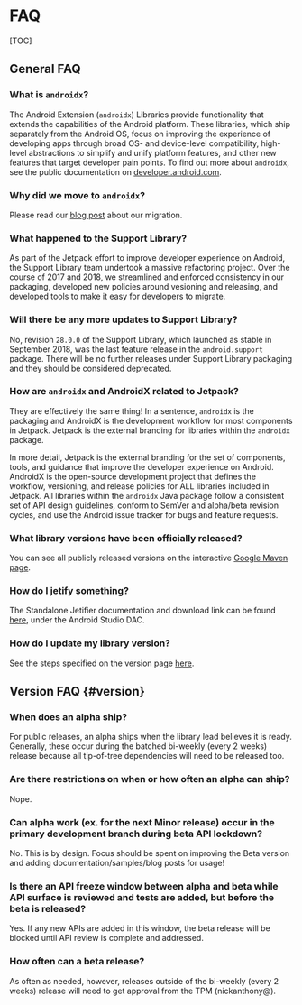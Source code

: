 # FAQ

[TOC]

## General FAQ

### What is `androidx`?

The Android Extension (`androidx`) Libraries provide functionality that extends
the capabilities of the Android platform. These libraries, which ship separately
from the Android OS, focus on improving the experience of developing apps
through broad OS- and device-level compatibility, high-level abstractions to
simplify and unify platform features, and other new features that target
developer pain points. To find out more about `androidx`, see the public
documentation on [developer.android.com](http://developer.android.com).

### Why did we move to `androidx`?

Please read our
[blog post](https://android-developers.googleblog.com/2018/05/hello-world-androidx.html)
about our migration.

### What happened to the Support Library?

As part of the Jetpack effort to improve developer experience on Android, the
Support Library team undertook a massive refactoring project. Over the course of
2017 and 2018, we streamlined and enforced consistency in our packaging,
developed new policies around vesioning and releasing, and developed tools to
make it easy for developers to migrate.

### Will there be any more updates to Support Library?

No, revision `28.0.0` of the Support Library, which launched as stable in
September 2018, was the last feature release in the `android.support` package.
There will be no further releases under Support Library packaging and they
should be considered deprecated.

### How are `androidx` and AndroidX related to Jetpack?

They are effectively the same thing! In a sentence, `androidx` is the packaging
and AndroidX is the development workflow for most components in Jetpack. Jetpack
is the external branding for libraries within the `androidx` package.

In more detail, Jetpack is the external branding for the set of components,
tools, and guidance that improve the developer experience on Android. AndroidX
is the open-source development project that defines the workflow, versioning,
and release policies for ALL libraries included in Jetpack. All libraries within
the `androidx` Java package follow a consistent set of API design guidelines,
conform to SemVer and alpha/beta revision cycles, and use the Android issue
tracker for bugs and feature requests.

### What library versions have been officially released?

You can see all publicly released versions on the interactive
[Google Maven page](https://dl.google.com/dl/android/maven2/index.html).

### How do I jetify something?

The Standalone Jetifier documentation and download link can be found
[here](https://developer.android.com/studio/command-line/jetifier), under the
Android Studio DAC.

### How do I update my library version?

See the steps specified on the version page
[here](versioning.md#how-to-update-your-version).

## Version FAQ {#version}

### When does an alpha ship?

For public releases, an alpha ships when the library lead believes it is ready.
Generally, these occur during the batched bi-weekly (every 2 weeks) release
because all tip-of-tree dependencies will need to be released too.

### Are there restrictions on when or how often an alpha can ship?

Nope.

### Can alpha work (ex. for the next Minor release) occur in the primary development branch during beta API lockdown?

No. This is by design. Focus should be spent on improving the Beta version and
adding documentation/samples/blog posts for usage!

### Is there an API freeze window between alpha and beta while API surface is reviewed and tests are added, but before the beta is released?

Yes. If any new APIs are added in this window, the beta release will be blocked
until API review is complete and addressed.

### How often can a beta release?

As often as needed, however, releases outside of the bi-weekly (every 2 weeks)
release will need to get approval from the TPM (nickanthony@).
